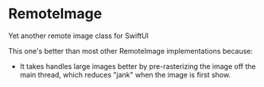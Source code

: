 # RemoteImage

Yet another remote image class for SwiftUI

This one's better than most other RemoteImage implementations because:

- It takes handles large images better by pre-rasterizing the image off the main thread, which reduces "jank" when the image is first show.

